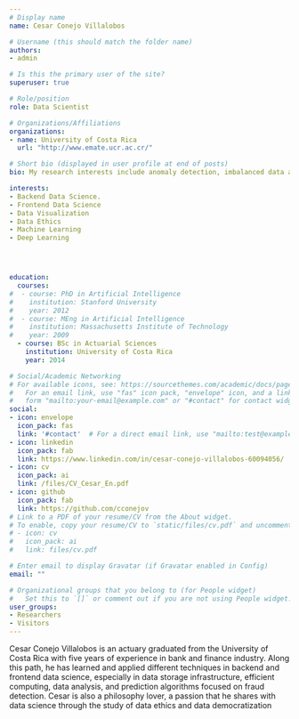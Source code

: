 ```yaml
---
# Display name
name: Cesar Conejo Villalobos

# Username (this should match the folder name)
authors:
- admin

# Is this the primary user of the site?
superuser: true

# Role/position
role: Data Scientist

# Organizations/Affiliations
organizations:
- name: University of Costa Rica
  url: "http://www.emate.ucr.ac.cr/"

# Short bio (displayed in user profile at end of posts)
bio: My research interests include anomaly detection, imbalanced data and programmable matter.

interests:
- Backend Data Science.
- Frontend Data Science
- Data Visualization
- Data Ethics
- Machine Learning
- Deep Learning




education:
  courses:
#  - course: PhD in Artificial Intelligence
#    institution: Stanford University
#    year: 2012
#  - course: MEng in Artificial Intelligence
#    institution: Massachusetts Institute of Technology
#    year: 2009
  - course: BSc in Actuarial Sciences
    institution: University of Costa Rica
    year: 2014

# Social/Academic Networking
# For available icons, see: https://sourcethemes.com/academic/docs/page-builder/#icons
#   For an email link, use "fas" icon pack, "envelope" icon, and a link in the
#   form "mailto:your-email@example.com" or "#contact" for contact widget.
social:
- icon: envelope
  icon_pack: fas
  link: '#contact'  # For a direct email link, use "mailto:test@example.org".
- icon: linkedin
  icon_pack: fab
  link: https://www.linkedin.com/in/cesar-conejo-villalobos-60094056/
- icon: cv
  icon_pack: ai
  link: /files/CV_Cesar_En.pdf
- icon: github
  icon_pack: fab
  link: https://github.com/cconejov
# Link to a PDF of your resume/CV from the About widget.
# To enable, copy your resume/CV to `static/files/cv.pdf` and uncomment the lines below.
# - icon: cv
#   icon_pack: ai
#   link: files/cv.pdf

# Enter email to display Gravatar (if Gravatar enabled in Config)
email: ""

# Organizational groups that you belong to (for People widget)
#   Set this to `[]` or comment out if you are not using People widget.
user_groups:
- Researchers
- Visitors
---
```


Cesar Conejo Villalobos is an actuary graduated from the University of Costa Rica with five years of experience in bank and finance industry. Along this path, he has learned and applied different techniques in backend and frontend data science, especially in data storage infrastructure, efficient computing, data analysis, and prediction algorithms focused on fraud detection. Cesar is also a philosophy lover, a passion that he shares with data science through the study of data ethics and data democratization
